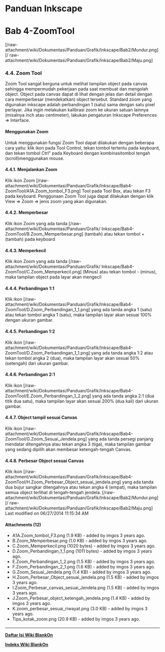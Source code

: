 # Panduan Inkscape
# Bab 4-ZoomTool
[/raw-attachment/wiki/Dokumentasi/Panduan/Grafik/Inkscape/Bab2/Mundur.png] [/
raw-attachment/wiki/Dokumentasi/Panduan/Grafik/Inkscape/Bab2/Maju.png]
### 4.4. Zoom Tool
Zoom Tool sangat berguna untuk melihat tampilan object pada canvas sehingga
mempermudah pekerjaan pada saat membuat dan mengolah object. Object pada canvas
dapat di lihat dengan jelas dan detail dengan cara memperbesar (mendekatkan)
object tersebut.
Standard zoom yang digunakan inkscape adalah perbandingan 1 (satu) sama dengan
satu pixel perlayar. Jika ingin melakukan kalibrasi zoom ke ukuran satuan
lainnya (misalnya inch atau centimeter), lakukan pengaturan Inkscape
Preferences => Interface.
#### Menggunakan Zoom
Untuk menggunakan fungsi Zoom Tool dapat dilakukan dengan beberapa cara yaitu:
klik ikon pada Tool Control, tekan tombol tertentu pada keyboard, dan tekan
tombol Ctrl" pada Keyboard dengan kombinasitombol tengah (scroll)menggunakan
mouse.
#### 4.4.1. Menjalankan Zoom
Klik ikon Zoom [/raw-attachment/wiki/Dokumentasi/Panduan/Grafik/Inkscape/Bab4-
ZoomTool/A1A.Zoom_tombol_F3.png] Tool pada Tool Box, atau tekan F3 pada
keyboard. Penggunaan Zoom Tool juga dapat dilakukan dengan klik View => Zoom =>
jenis zoom yang akan digunakan.
#### 4.4.2. Memperbesar
Klik ikon Zoom yang ada tanda [/raw-attachment/wiki/Dokumentasi/Panduan/Grafik/
Inkscape/Bab4-ZoomTool/B.Zoom_Memperbesar.png] (tambah) atau tekan tombol +
(tambah) pada keyboard
#### 4.4.3. Memperkecil
Klik ikon Zoom yang ada tanda [/raw-attachment/wiki/Dokumentasi/Panduan/Grafik/
Inkscape/Bab4-ZoomTool/C.Zoom_Memperkecil.png] (Minus) atau tekan tombol -
(minus), maka tampilan object pada layar akan mengecil
#### 4.4.4. Perbandingan 1:1
Klik ikon [/raw-attachment/wiki/Dokumentasi/Panduan/Grafik/Inkscape/Bab4-
ZoomTool/D.Zoom_Perbandingan_1_1.png] yang ada tanda angka 1 (satu) atau tekan
tombol angka 1 (satu), maka tampilan layar akan sesuai 100% dengan ukuran
gambar.
#### 4.4.5. Perbandingan 1:2
Klik ikon [/raw-attachment/wiki/Dokumentasi/Panduan/Grafik/Inkscape/Bab4-
ZoomTool/D.Zoom_Perbandingan_1_1.png] yang ada tanda angka 1:2 atau tekan
tombol angka 2 (dua), maka tampilan layar akan sesuai 50% (setengah) dari
ukuran gambar.
#### 4.4.6. Perbandingan 2:1
Klik ikon [/raw-attachment/wiki/Dokumentasi/Panduan/Grafik/Inkscape/Bab4-
ZoomTool/E.Zoom_Perbandingan_1_2.png] yang ada tanda angka 2:1 (dua titik dua
satu), maka tampilan layar akan sesuai 200% (dua kali) dari ukuran gambar.
#### 4.4.7. Object tampil sesuai Canvas
Klik ikon [/raw-attachment/wiki/Dokumentasi/Panduan/Grafik/Inkscape/Bab4-
ZoomTool/G.Zoom_Sesuai_Jendela.png] yang ada tanda persegi panjang mendatar
ditengahnya atau tekan angka 3 (tiga), maka tampilan gambar yang sedang dipilih
akan membesar ketengah-tengah Canvas.
#### 4.4.8. Perbesar Object sesuai Canvas
Klik ikon [/raw-attachment/wiki/Dokumentasi/Panduan/Grafik/Inkscape/Bab4-
ZoomTool/H.Zoom_Perbesar_Object_sesuai_jendela.png] yang ada tanda dua bujur
sangkar ditengahnya atau tekan angka 4 (empat), maka tampilan semua object
terlihat di tengah-tengah jendela.
[/raw-attachment/wiki/Dokumentasi/Panduan/Grafik/Inkscape/Bab2/Mundur.png] [/
raw-attachment/wiki/Dokumentasi/Panduan/Grafik/Inkscape/Bab2/Maju.png]
Last modified on 06/27/2014 11:15:34 AM
#### Attachments (12)
  * A1A.Zoom_tombol_F3.png​ (1.9 KB) - added by imgos 3 years ago.
  * B.Zoom_Memperbesar.png​ (1.0 KB) - added by imgos 3 years ago.
  * C.Zoom_Memperkecil.png​ (1020 bytes) - added by imgos 3 years ago.
  * D.Zoom_Perbandingan_1_1.png​ (1011 bytes) - added by imgos 3 years ago.
  * E.Zoom_Perbandingan_1_2.png​ (1.5 KB) - added by imgos 3 years ago.
  * F.Zoom_Perbandingan_2_1.png​ (1.6 KB) - added by imgos 3 years ago.
  * G.Zoom_Sesuai_Jendela.png​ (1.4 KB) - added by imgos 3 years ago.
  * H.Zoom_Perbesar_Object_sesuai_jendela.png​ (1.5 KB) - added by imgos 3
      years ago.
  * I.Zoom_Perbesar_canvas_sesuai_Jendela.png​ (1.5 KB) - added by imgos 3
      years ago.
  * J.Zoom_Perbesar_object_ketengah_jendela.png​ (1.4 KB) - added by imgos 3
      years ago.
  * K.zoom_perbesar_sesuai_riwayat.png​ (3.0 KB) - added by imgos 3 years
      ago.
  * Tips_kotak_zoom.png​ (20.9 KB) - added by imgos 3 years ago.
#### 
    
 
 
 
 
 
---
[**Daftar Isi Wiki BlankOn**](/DaftarIsi/README.md)
 
[**Indeks Wiki BlankOn**](/Indeks.md)
